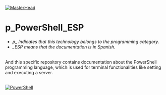 [![MasterHead](http://dicer0.com/wp-content/uploads/2024/03/PowerShell-di_cer0-Banner.png)](https://dicer0.com/#skills)
# p_PowerShell_ESP
<h6 align="justify">
  <ul>
    <li>p_ Indicates that this technology belongs to the programming category.</li>
    <li>_ESP means that the documentation is in Spanish.</li>
  </ul>
</h6>
And this specific repository contains documentation about the PowerShell programming language, which is used for terminal functionalities like setting and executing a server.
&nbsp;
<br/>
&nbsp;

[![PowerShell](http://dicer0.com/wp-content/uploads/2024/03/p_PowerShell.png)](https://dicer0.com/#skills)
